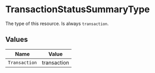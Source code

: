 # TransactionStatusSummaryType

The type of this resource. Is always `transaction`.


## Values

| Name          | Value         |
| ------------- | ------------- |
| `Transaction` | transaction   |